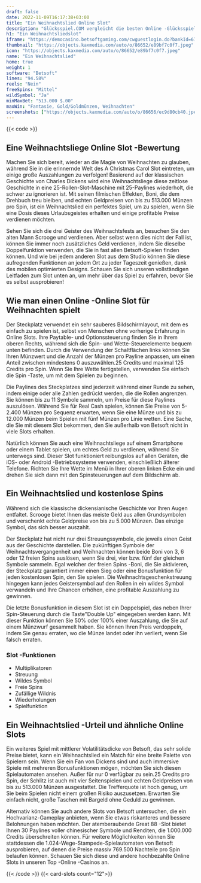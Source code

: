 ```yaml
---
draft: false
date: 2022-11-09T16:17:38+03:00
title: "Ein Weihnachtslied Online Slot"
description: "Glücksspiel.COM vergleicht die besten Online -Glücksspiel -Sites und -spiele der Kanada.  Unabhängige Produktbewertungen und exklusive Anmeldeangebote. Jetzt spielen!"
h1: "Ein Weihnachtsliedslot"
iframe: "https://democasino.betsoftgaming.com/cwguestlogin.do?bankId=675&CDN=AUTO&gameId=619"
thumbnail: "https://objects.kaxmedia.com/auto/o/86652/e89bf7c0f7.jpeg"
icon: "https://objects.kaxmedia.com/auto/o/86652/e89bf7c0f7.jpeg"
name: "Ein Weihnachtslied"
home: true
weight: 1
software: "Betsoft"
lines: "94.58%"
reels: "Nein"
freeSpins: "Mittel"
wildSymbol: "Ja"
minMaxBet: "513.000 $.00"
maxWin: "Fantasie, Gold/Goldmünzen, Weihnachten"
screenshots: ["https://objects.kaxmedia.com/auto/o/86656/ec9d80cb40.jpeg"]
---
```


{{< code >}}<h2>Eine Weihnachtsliege Online Slot -Bewertung</h2><p>Machen Sie sich bereit, wieder an die Magie von Weihnachten zu glauben, während Sie in die erinnernde Welt des A Christmas Carol Slot eintreten, um einige große Auszahlungen zu verfolgen! Basierend auf der klassischen Geschichte von Charles Dickens wird eine Weihnachtsliege diese zeitlose Geschichte in eine 25-Rollen-Slot-Maschine mit 25-Paylines wiederholt, die schwer zu ignorieren ist. Mit seinen filmischen Effekten, Boni, die dem Drehbuch treu bleiben, und echten Geldpreisen von bis zu 513.000 Münzen pro Spin, ist ein Weihnachtslied ein perfektes Spiel, um zu spielen, wenn Sie eine Dosis dieses Urlaubsgeistes erhalten und einige profitable Preise verdienen möchten.</p><p>Sehen Sie sich die drei Geister des Weihnachtsfests an, besuchen Sie den alten Mann Scrooge und verdienen. Aber selbst wenn dies nicht der Fall ist, können Sie immer noch zusätzliches Geld verdienen, indem Sie dieselbe Doppelfunktion verwenden, die Sie in fast allen Betsoft-Spielen finden können. Und wie bei jedem anderen Slot aus dem Studio können Sie diese aufregenden Funktionen an jedem Ort zu jeder Tageszeit genießen, dank des mobilen optimierten Designs. Schauen Sie sich unseren vollständigen Leitfaden zum Slot unten an, um mehr über das Spiel zu erfahren, bevor Sie es selbst ausprobieren!</p><h2>Wie man einen Online -Online Slot für Weihnachten spielt</h2><p>Der Steckplatz verwendet ein sehr sauberes Bildschirmlayout, mit dem es einfach zu spielen ist, selbst von Menschen ohne vorherige Erfahrung in Online Slots. Ihre Paytable- und Optionssteuerung finden Sie in Ihrem oberen Rechts, während sich die Spin- und Wette-Steuerelemente bequem unten befinden. Durch die Verwendung der Schaltflächen links können Sie Ihren Münzwert und die Anzahl der Münzen pro Payline anpassen, um einen Anteil zwischen mindestens 0 auszuwählen.25 Credits und maximal 125 Credits pro Spin. Wenn Sie Ihre Wette fertigstellen, verwenden Sie einfach die Spin -Taste, um mit dem Spielen zu beginnen.</p><p>Die Paylines des Steckplatzes sind jederzeit während einer Runde zu sehen, indem einige oder alle Zahlen gedrückt werden, die die Rollen angrenzen. Sie können bis zu 11 Symbole sammeln, um Preise für diese Paylines auszulösen. Während Sie für Real Cash spielen, können Sie Preise von 5-2.400 Münzen pro Sequenz erwarten, wenn Sie eine Münze und bis zu 12.000 Münzen beim Spielen mit fünf Münzen pro Linie wetten. Eine Sache, die Sie mit diesem Slot bekommen, den Sie außerhalb von Betsoft nicht in viele Slots erhalten.</p><p>Natürlich können Sie auch eine Weihnachtsliege auf einem Smartphone oder einem Tablet spielen, um echtes Geld zu verdienen, während Sie unterwegs sind. Dieser Slot funktioniert reibungslos auf allen Geräten, die iOS- oder Android -Betriebssysteme verwenden, einschließlich älterer Telefone. Richten Sie Ihre Wette im Menü in Ihrer oberen linken Ecke ein und drehen Sie sich dann mit den Spinsteuerungen auf dem Bildschirm ab.</p><h2>Ein Weihnachtslied und kostenlose Spins</h2><p>Während sich die klassische dickensianische Geschichte vor Ihren Augen entfaltet. Scrooge bietet Ihnen das meiste Geld aus allen Grundsymbolen und verschenkt echte Geldpreise von bis zu 5.000 Münzen. Das einzige Symbol, das sich besser auszahlt.</p><p>Der Steckplatz hat nicht nur drei Streuungssymbole, die jeweils einen Geist aus der Geschichte darstellen. Die zukünftigen Symbole der Weihnachtsvergangenheit und Weihnachten können beide Boni von 3, 6 oder 12 freien Spins auslösen, wenn Sie drei, vier bzw. fünf der gleichen Symbole sammeln. Egal welcher der freien Spins -Boni, die Sie aktivieren, der Steckplatz garantiert immer einen Sieg oder eine Bonusfunktion für jeden kostenlosen Spin, den Sie spielen. Die Weihnachtsgeschenkstreuung hingegen kann jedes Geistersymbol auf den Rollen in ein wildes Symbol verwandeln und Ihre Chancen erhöhen, eine profitable Auszahlung zu gewinnen.</p><p>Die letzte Bonusfunktion in diesem Slot ist ein Doppelspiel, das neben Ihrer Spin-Steuerung durch die Taste"Double Up" eingegeben werden kann. Mit dieser Funktion können Sie 50% oder 100% einer Auszahlung, die Sie auf einem Münzwurf gesammelt haben. Sie können Ihren Preis verdoppeln, indem Sie genau erraten, wo die Münze landet oder ihn verliert, wenn Sie falsch erraten.</p><h3>
Slot -Funktionen</h3><ul>
<li></span>
Multiplikatoren</li>
<li></span>
Streuung</li>
<li></span>
Wildes Symbol</li>
<li></span>
Freie Spins</li>
<li></span>
Zufällige Wildnis</li>
<li></span>
Wiederholungen</li>
<li></span>
Spielfunktion</li></ul><h2>Ein Weihnachtslied -Urteil und ähnliche Online Slots</h2><p>Ein weiteres Spiel mit mittlerer Volatilitätsdicke von Betsoft, das sehr solide Preise bietet, kann ein Weihnachtslied ein Match für eine breite Palette von Spielern sein. Wenn Sie ein Fan von Dickens sind und auch immersive Spiele mit mehreren Bonusfunktionen mögen, möchten Sie sich diesen Spielautomaten ansehen. Außer für nur 0 verfügbar zu sein.25 Credits pro Spin, der Schlitz ist auch mit vier Seitenspielen und echten Geldpreisen von bis zu 513.000 Münzen ausgestattet. Die Trefferquote ist hoch genug, um Sie beim Spielen nicht einem großen Risiko auszusetzen. Erwarten Sie einfach nicht, große Taschen mit Bargeld ohne Geduld zu gewinnen.</p><p>Alternativ können Sie auch andere Slots von Betsoft untersuchen, die ein Hochvarianz-Gameplay anbieten, wenn Sie etwas riskanteres und bessere Belohnungen haben möchten. Der atemberaubende Great 88 -Slot bietet Ihnen 30 Paylines voller chinesischer Symbole und Renditen, die 1.000.000 Credits überschreiten können. Für weitere Möglichkeiten können Sie stattdessen die 1.024-Wege-Stampede-Spielautomaten von Betsoft ausprobieren, auf denen die Preise massiv 769.500 Nachteile pro Spin belaufen können. Schauen Sie sich diese und andere hochbezahlte Online Slots in unseren Top -Online -Casinos an.</p>{{< /code >}}
{{< card-slots count="12">}}